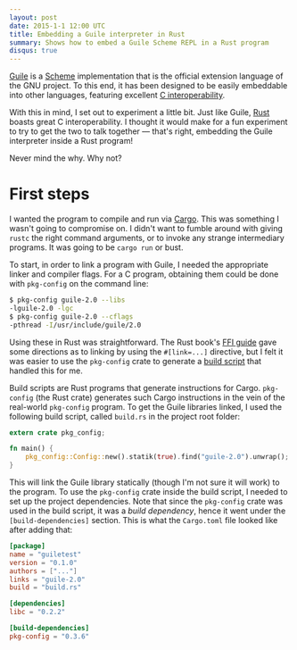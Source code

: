 ```yaml
---
layout: post
date: 2015-1-1 12:00 UTC
title: Embedding a Guile interpreter in Rust 
summary: Shows how to embed a Guile Scheme REPL in a Rust program 
disqus: true
---
```


[Guile](http://www.gnu.org/software/guile/) is a
[Scheme](https://en.wikipedia.org/wiki/Scheme_%28programming_language%29)
implementation that is the official extension language of the GNU
project. To this end, it has been designed to be easily embeddable
into other languages, featuring excellent 
[C interoperability](http://www.gnu.org/software/guile/docs/master/guile.html/Programming-in-C.html#Programming-in-C).

With this in mind, I set out to experiment a little bit. Just like
Guile, [Rust](http://www.rust-lang.org) boasts great C
interoperability. I thought it would make for a fun experiment to try
to get the two to talk together &mdash; that's right, embedding the
Guile interpreter inside a Rust program!

Never mind the why. Why not? 

# First steps

I wanted the program to compile and run via [Cargo](https://crates.io). This was something
I wasn't going to compromise on. I didn't want to fumble around with
giving `rustc` the right command arguments, or to invoke any strange
intermediary programs. It was going to be `cargo run` or bust.

To start, in order to link a program with Guile, I needed the
appropriate linker and compiler flags. For a C program, obtaining them
could be done with `pkg-config` on the command line:

```bash
$ pkg-config guile-2.0 --libs
-lguile-2.0 -lgc 
$ pkg-config guile-2.0 --cflags
-pthread -I/usr/include/guile/2.0
```

Using these in Rust was straightforward. The Rust book's
[FFI guide](https://doc.rust-lang.org/book/ffi.html) gave some
directions as to linking by using the `#[link=...]` directive, but I
felt it was easier to use the `pkg-config` crate to generate a
[build script](http://doc.crates.io/build-script.html) that handled
this for me.

Build scripts are Rust programs that generate instructions for
Cargo. `pkg-config` (the Rust crate) generates such Cargo instructions in
the vein of the real-world `pkg-config` program. To get the Guile
libraries linked, I used the following build script, called `build.rs`
in the project root folder:

```Rust
extern crate pkg_config;

fn main() {
    pkg_config::Config::new().statik(true).find("guile-2.0").unwrap();
}
```

This will link the Guile library statically (though I'm not sure it
will work) to the program. To use the `pkg-config` crate inside the
build script, I needed to set up the project dependencies. Note that
since the `pkg-config` crate was used in the build script, it was a
*build dependency*, hence it went under the `[build-dependencies]`
section. This is what the `Cargo.toml` file looked like after adding
that:

```toml
[package]
name = "guiletest"
version = "0.1.0"
authors = ["..."]
links = "guile-2.0"
build = "build.rs"

[dependencies]
libc = "0.2.2"

[build-dependencies]
pkg-config = "0.3.6"
```


